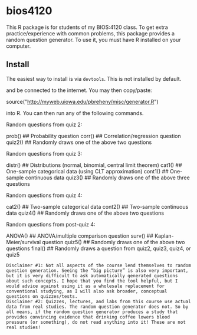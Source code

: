 # bios4120

This R package is for students of my BIOS:4120 class.  To get extra practice/experience with common problems, this package provides a random question generator. To use it, you must have R installed on your computer.

## Install

The easiest way to install is via `devtools`.  This is not installed by default.

and be connected to the internet. You may then copy/paste:

source("http://myweb.uiowa.edu/pbreheny/misc/generator.R")

into R. You can then run any of the following commands.

Random questions from quiz 2:

prob()  ## Probability question
corr()  ## Correlation/regression question
quiz2() ## Randomly draws one of the above two questions

Random questions from quiz 3:

distr() ## Distributions (normal, binomial, central limit theorem)
cat1()  ## One-sample categorical data (using CLT approximation)
cont1() ## One-sample continuous data
quiz3() ## Randomly draws one of the above three questions

Random questions from quiz 4:

cat2()  ## Two-sample categorical data
cont2() ## Two-sample continuous data
quiz4() ## Randomly draws one of the above two questions

Random questions from post-quiz 4:

ANOVA() ## ANOVA/multiple comparison question 
surv()  ## Kaplan-Meier/survival question 
quiz5() ## Randomly draws one of the above two questions 
final() ## Randomly draws a question from quiz2, quiz3, quiz4, or quiz5 

    Disclaimer #1: Not all aspects of the course lend themselves to random question generation. Seeing the “big picture” is also very important, but it is very difficult to ask automatically generated questions about such concepts. I hope that you find the tool helpful, but I would advice against using it as a wholesale replacement for conventional studying, as I will also ask broader, conceptual questions on quizzes/tests.
    Disclaimer #2: Quizzes, lectures, and labs from this course use actual data from real studies. The random question generator does not. So by all means, if the random question generator produces a study that provides convincing evidence that drinking coffee lowers blood pressure (or something), do not read anything into it! These are not real studies!
